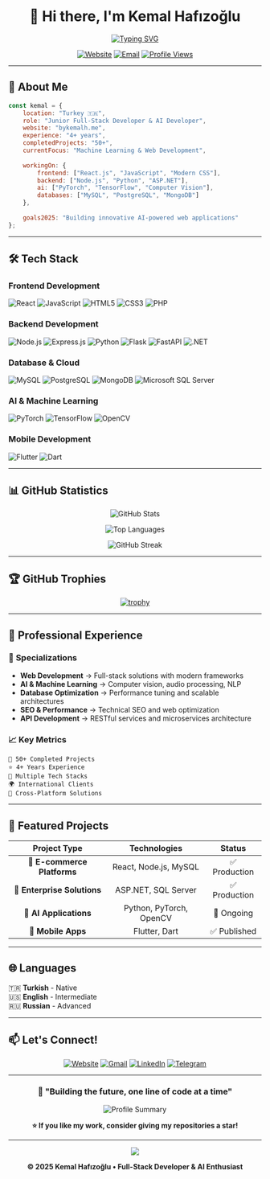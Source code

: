 <div align="center">

# 👋 Hi there, I'm Kemal Hafızoğlu

[![Typing SVG](https://readme-typing-svg.herokuapp.com?font=Fira+Code&pause=1000&color=2196F3&center=true&vCenter=true&width=435&lines=Full-Stack+Web+Developer;AI+%26+Machine+Learning+Enthusiast;4%2B+Years+of+Experience;Always+Learning+New+Technologies)](https://git.io/typing-svg)

[![Website](https://img.shields.io/badge/🌐_Website-bykemalh.me-blue?style=for-the-badge)](https://bykemalh.me)
[![Email](https://img.shields.io/badge/📧_Email-bykemalh@gmail.com-red?style=for-the-badge)](mailto:bykemalh@gmail.com)
[![Profile Views](https://komarev.com/ghpvc/?username=bykemalh&color=blueviolet&style=for-the-badge)](https://github.com/bykemalh)

</div>

---

## 🚀 About Me

```javascript
const kemal = {
    location: "Turkey 🇹🇷",
    role: "Junior Full-Stack Developer & AI Developer",
    website: "bykemalh.me",
    experience: "4+ years",
    completedProjects: "50+",
    currentFocus: "Machine Learning & Web Development",
    
    workingOn: {
        frontend: ["React.js", "JavaScript", "Modern CSS"],
        backend: ["Node.js", "Python", "ASP.NET"],
        ai: ["PyTorch", "TensorFlow", "Computer Vision"],
        databases: ["MySQL", "PostgreSQL", "MongoDB"]
    },
    
    goals2025: "Building innovative AI-powered web applications"
};
```

---

## 🛠️ Tech Stack

### Frontend Development
![React](https://img.shields.io/badge/React-20232A?style=for-the-badge&logo=react&logoColor=61DAFB)
![JavaScript](https://img.shields.io/badge/JavaScript-F7DF1E?style=for-the-badge&logo=javascript&logoColor=black)
![HTML5](https://img.shields.io/badge/HTML5-E34F26?style=for-the-badge&logo=html5&logoColor=white)
![CSS3](https://img.shields.io/badge/CSS3-1572B6?style=for-the-badge&logo=css3&logoColor=white)
![PHP](https://img.shields.io/badge/PHP-777BB4?style=for-the-badge&logo=php&logoColor=white)

### Backend Development
![Node.js](https://img.shields.io/badge/Node.js-43853D?style=for-the-badge&logo=node.js&logoColor=white)
![Express.js](https://img.shields.io/badge/Express.js-404D59?style=for-the-badge)
![Python](https://img.shields.io/badge/Python-3776AB?style=for-the-badge&logo=python&logoColor=white)
![Flask](https://img.shields.io/badge/Flask-000000?style=for-the-badge&logo=flask&logoColor=white)
![FastAPI](https://img.shields.io/badge/FastAPI-005571?style=for-the-badge&logo=fastapi)
![.NET](https://img.shields.io/badge/.NET-5C2D91?style=for-the-badge&logo=.net&logoColor=white)

### Database & Cloud
![MySQL](https://img.shields.io/badge/MySQL-00000F?style=for-the-badge&logo=mysql&logoColor=white)
![PostgreSQL](https://img.shields.io/badge/PostgreSQL-316192?style=for-the-badge&logo=postgresql&logoColor=white)
![MongoDB](https://img.shields.io/badge/MongoDB-4EA94B?style=for-the-badge&logo=mongodb&logoColor=white)
![Microsoft SQL Server](https://img.shields.io/badge/Microsoft%20SQL%20Server-CC2927?style=for-the-badge&logo=microsoft%20sql%20server&logoColor=white)

### AI & Machine Learning
![PyTorch](https://img.shields.io/badge/PyTorch-EE4C2C?style=for-the-badge&logo=pytorch&logoColor=white)
![TensorFlow](https://img.shields.io/badge/TensorFlow-FF6F00?style=for-the-badge&logo=tensorflow&logoColor=white)
![OpenCV](https://img.shields.io/badge/opencv-%23white.svg?style=for-the-badge&logo=opencv&logoColor=white)

### Mobile Development
![Flutter](https://img.shields.io/badge/Flutter-02569B?style=for-the-badge&logo=flutter&logoColor=white)
![Dart](https://img.shields.io/badge/Dart-0175C2?style=for-the-badge&logo=dart&logoColor=white)

---

## 📊 GitHub Statistics

<div align="center">

![GitHub Stats](https://github-readme-stats.vercel.app/api?username=bykemalh&show_icons=true&theme=radical&hide_border=true&count_private=true)

![Top Languages](https://github-readme-stats.vercel.app/api/top-langs/?username=bykemalh&layout=compact&theme=radical&hide_border=true)

![GitHub Streak](https://github-readme-streak-stats.herokuapp.com/?user=bykemalh&theme=radical&hide_border=true)

</div>

---

## 🏆 GitHub Trophies

<div align="center">

[![trophy](https://github-profile-trophy.vercel.app/?username=bykemalh&theme=radical&no-frame=true&row=1&column=6)](https://github.com/bykemalh)

</div>

---

## 💼 Professional Experience

### 🎯 **Specializations**
- **Web Development** → Full-stack solutions with modern frameworks
- **AI & Machine Learning** → Computer vision, audio processing, NLP
- **Database Optimization** → Performance tuning and scalable architectures
- **SEO & Performance** → Technical SEO and web optimization
- **API Development** → RESTful services and microservices architecture

### 📈 **Key Metrics**
```
🚀 50+ Completed Projects
⭐ 4+ Years Experience
🔧 Multiple Tech Stacks
🌍 International Clients
📱 Cross-Platform Solutions
```

---

## 🎨 Featured Projects

<div align="center">

| Project Type | Technologies | Status |
|:------------:|:------------:|:------:|
| 🛒 **E-commerce Platforms** | React, Node.js, MySQL | ✅ Production |
| 🏢 **Enterprise Solutions** | ASP.NET, SQL Server | ✅ Production |
| 🤖 **AI Applications** | Python, PyTorch, OpenCV | 🚧 Ongoing |
| 📱 **Mobile Apps** | Flutter, Dart | ✅ Published |

</div>

---

## 🌐 Languages

🇹🇷 **Turkish** - Native  
🇺🇸 **English** - Intermediate  
🇷🇺 **Russian** - Advanced  

---

## 📫 Let's Connect!

<div align="center">

[![Website](https://img.shields.io/badge/Portfolio-bykemalh.me-orange?style=for-the-badge&logo=firefox&logoColor=white)](https://bykemalh.me)
[![Gmail](https://img.shields.io/badge/Gmail-D14836?style=for-the-badge&logo=gmail&logoColor=white)](mailto:bykemalh@gmail.com)
[![LinkedIn](https://img.shields.io/badge/LinkedIn-0077B5?style=for-the-badge&logo=linkedin&logoColor=white)](https://www.linkedin.com/in/kemal-haf%C4%B1zo%C4%9Flu-9b69081ab/)
[![Telegram](https://img.shields.io/badge/Telegram-2CA5E0?style=for-the-badge&logo=telegram&logoColor=white)](https://t.me/bykemalh)

</div>

---

<div align="center">

### 🎯 "Building the future, one line of code at a time"

![Profile Summary](https://github-profile-summary-cards.vercel.app/api/cards/profile-details?username=bykemalh&theme=radical)

**⭐ If you like my work, consider giving my repositories a star!**

---

<img src="https://raw.githubusercontent.com/andreasbm/readme/master/assets/lines/colored.png">

**© 2025 Kemal Hafızoğlu • Full-Stack Developer & AI Enthusiast**

